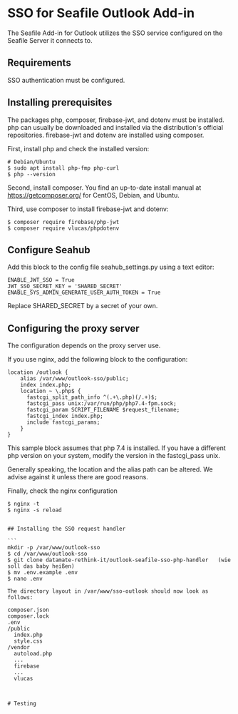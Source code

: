 # SSO for Seafile Outlook Add-in

The Seafile Add-in for Outlook utilizes the SSO service configured on the Seafile Server it connects to.

## Requirements

SSO authentication must be configured.

## Installing prerequisites

The packages php, composer, firebase-jwt, and dotenv must be installed. php can usually be downloaded and installed via the distribution's official repositories. firebase-jwt and dotenv are installed using composer.

First, install php and check the installed version:
```
# Debian/Ubuntu
$ sudo apt install php-fmp php-curl
$ php --version
```

Second, install composer. You find an up-to-date install manual at https://getcomposer.org/ for CentOS, Debian, and Ubuntu.

Third, use composer to install firebase-jwt and dotenv:
```
$ composer require firebase/php-jwt
$ composer require vlucas/phpdotenv
```

## Configure Seahub

Add this block to the config file seahub_settings.py using a text editor:

```
ENABLE_JWT_SSO = True
JWT_SSO_SECRET_KEY = 'SHARED_SECRET'
ENABLE_SYS_ADMIN_GENERATE_USER_AUTH_TOKEN = True
```

Replace SHARED_SECRET by a secret of your own.

## Configuring the proxy server

The configuration depends on the proxy server use.

If you use nginx, add the following block to the configuration:

```
location /outlook {
    alias /var/www/outlook-sso/public;
    index index.php;
    location ~ \.php$ {
      fastcgi_split_path_info ^(.+\.php)(/.+)$;
      fastcgi_pass unix:/var/run/php/php7.4-fpm.sock;
      fastcgi_param SCRIPT_FILENAME $request_filename;
      fastcgi_index index.php;
      include fastcgi_params;
    }
}
```

This sample block assumes that php 7.4 is installed. If you have a different php version on your system, modify the version in the fastcgi_pass unix.

Generally speaking, the location and the alias path can be altered. We advise against it unless there are good reasons.

Finally, check the nginx configuration
````
$ nginx -t
$ nginx -s reload


## Installing the SSO request handler

```
mkdir -p /var/www/outlook-sso
$ cd /var/www/outlook-sso
$ git clone datamate-rethink-it/outlook-seafile-sso-php-handler   (wie soll das baby heißen)
$ mv .env.example .env
$ nano .env

The directory layout in /var/www/sso-outlook should now look as follows:

composer.json
composer.lock
.env
/public
  index.php
  style.css
/vendor
  autoload.php
  ...
  firebase
  ...
  vlucas



# Testing
